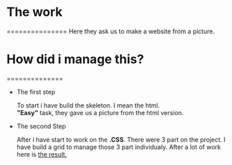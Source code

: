 # The work
===============
Here they ask us to make a website from a picture.


# How did i manage this?
==============
* The first step

   To start i have build the skeleton. I mean the html.  
   **"Easy"** task, they gave us a picture from the html version.
   
* The second Step
  
   After i have start to work on the **.CSS**.
   There were 3 part on the project.
   I have build a grid to manage those 3 part individualy.
   After a lot of work here is [the result.](https://lyioh.github.io/starting-web-development/)

